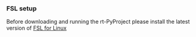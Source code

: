 ### FSL setup

Before downloading and running the rt-PyProject please install the latest version of [FSL for Linux](https://fsl.fmrib.ox.ac.uk/fsl/fslwiki/FslInstallation/Linux)
